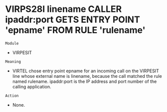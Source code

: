 # VIRPS28I linename CALLER ipaddr:port GETS ENTRY POINT 'epname' FROM RULE 'rulename'

`Module`
- VIRPESIT

`Meaning`
- VIRTEL chose entry point epname for an incoming call on the VIRPESIT line whose external name is linename, because the call matched the rule named rulename. ipaddr:port is the IP address and port number of the calling application.

`Action`
- None.
